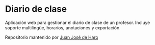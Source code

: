 # Diario de clase

Aplicación web para gestionar el diario de clase de un profesor. Incluye soporte multilingüe, horarios, anotaciones y exportación.

Repositorio mantenido por [Juan José de Haro](https://bilateria.org)
